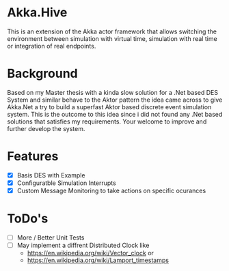 # Akka.Hive
This is an extension of the Akka actor framework that allows switching the environment between simulation with virtual time, simulation with real time or integration of real endpoints.

# Background
Based on my Master thesis with a kinda slow solution for a .Net based DES System and similar behave to the Aktor pattern the idea came across to give Akka.Net a try to build a superfast Aktor based discrete event simulation system. This is the outcome to this idea since i did not found any .Net based solutions that satisfies my requirements. Your welcome to improve and further develop the system. 

# Features
- [x] Basis DES with Example
- [x] Configuratble Simulation Interrupts
- [x] Custom Message Monitoring to take actions on specific ocurances

# ToDo's
- [ ] More / Better Unit Tests
- [ ] May implement a diffrent Distributed Clock like
  * https://en.wikipedia.org/wiki/Vector_clock or 
  * https://en.wikipedia.org/wiki/Lamport_timestamps
